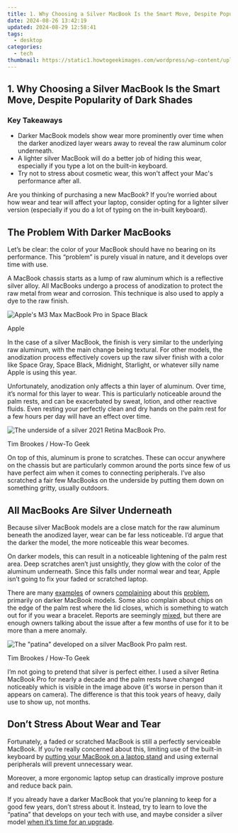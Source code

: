```yaml
---
title: 1. Why Choosing a Silver MacBook Is the Smart Move, Despite Popularity of Dark Shades
date: 2024-08-26 13:42:19
updated: 2024-08-29 12:58:41
tags:
  - desktop
categories:
  - tech
thumbnail: https://static1.howtogeekimages.com/wordpress/wp-content/uploads/2024/06/53573445357_f54fa0fc8f_o.jpg
---
```


## 1. Why Choosing a Silver MacBook Is the Smart Move, Despite Popularity of Dark Shades

### Key Takeaways

* Darker MacBook models show wear more prominently over time when the darker anodized layer wears away to reveal the raw aluminum color underneath.
* A lighter silver MacBook will do a better job of hiding this wear, especially if you type a lot on the built-in keyboard.
* Try not to stress about cosmetic wear, this won't affect your Mac's performance after all.

 Are you thinking of purchasing a new MacBook? If you’re worried about how wear and tear will affect your laptop, consider opting for a lighter silver version (especially if you do a lot of typing on the in-built keyboard).

##  The Problem With Darker MacBooks

 Let’s be clear: the color of your MacBook should have no bearing on its performance. This “problem” is purely visual in nature, and it develops over time with use.

 A MacBook chassis starts as a lump of raw aluminum which is a reflective silver alloy. All MacBooks undergo a process of anodization to protect the raw metal from wear and corrosion. This technique is also used to apply a dye to the raw finish.

![Apple's M3 Max MacBook Pro in Space Black](https://static1.howtogeekimages.com/wordpress/wp-content/uploads/2023/11/apple-m3-max-macbook-pro.png) 

Apple

 In the case of a silver MacBook, the finish is very similar to the underlying raw aluminum, with the main change being textural. For other models, the anodization process effectively covers up the raw silver finish with a color like Space Gray, Space Black, Midnight, Starlight, or whatever silly name Apple is using this year.

 Unfortunately, anodization only affects a thin layer of aluminum. Over time, it’s normal for this layer to wear. This is particularly noticeable around the palm rests, and can be exacerbated by sweat, lotion, and other reactive fluids. Even resting your perfectly clean and dry hands on the palm rest for a few hours per day will have an effect over time.

![The underside of a silver 2021 Retina MacBook Pro.](https://static1.howtogeekimages.com/wordpress/wp-content/uploads/2024/08/img_2601.jpg) 

Tim Brookes / How-To Geek

 On top of this, aluminum is prone to scratches. These can occur anywhere on the chassis but are particularly common around the ports since few of us have perfect aim when it comes to connecting peripherals. I’ve also scratched a fair few MacBooks on the underside by putting them down on something gritty, usually outdoors.

##  All MacBooks Are Silver Underneath

 Because silver MacBook models are a close match for the raw aluminum beneath the anodized layer, wear can be far less noticeable. I’d argue that the darker the model, the more noticeable this wear becomes.

 On darker models, this can result in a noticeable lightening of the palm rest area. Deep scratches aren’t just unsightly, they glow with the color of the aluminum underneath. Since this falls under normal wear and tear, Apple isn’t going to fix your faded or scratched laptop.

 There are many [examples](https://www.reddit.com/r/mac/comments/17wsxws/midnight%5Fcolor%5Fshowing%5Fwear%5Fon%5Fyour%5Fwrist%5Frest/) of owners [complaining](https://www.reddit.com/r/macbookpro/comments/l77pxx/macbook%5Fpro%5F16%5Fdiscolored%5Fby%5Fpalm%5F1%5Fyear%5Fof%5Fuse/) about this [problem](https://www.reddit.com/r/macbookair/comments/179mmot/palm%5Frest%5Fdiscoloration%5Fon%5Fmacbook%5Fair%5Fm2/), primarily on darker MacBook models. Some also complain about chips on the edge of the palm rest where the lid closes, which is something to watch out for if you wear a bracelet. Reports are seemingly [mixed](https://www.reddit.com/r/macbookpro/comments/19exa2g/space%5Fblack%5Fm3pro%5Fowners%5Fhas%5Fdiscolouration/), but there are enough owners talking about the issue after a few months of use for it to be more than a mere anomaly.

![The "patina" developed on a silver MacBook Pro palm rest.](https://static1.howtogeekimages.com/wordpress/wp-content/uploads/2024/08/img_2600.jpg) 

Tim Brookes / How-To Geek

 I’m not going to pretend that silver is perfect either. I used a silver Retina MacBook Pro for nearly a decade and the palm rests have changed noticeably which is visible in the image above (it's worse in person than it appears on camera). The difference is that this took years of heavy, daily use to show up, not months.

##  Don’t Stress About Wear and Tear

 Fortunately, a faded or scratched MacBook is still a perfectly serviceable MacBook. If you’re really concerned about this, limiting use of the built-in keyboard by [putting your MacBook on a laptop stand](https://screen-activity-recording.techidaily.com/bandicam-or-camtasia-best-recording-and-editing-software-for-2024/) and using external peripherals will prevent unnecessary wear.

 Moreover, a more ergonomic laptop setup can drastically improve posture and reduce back pain.

 If you already have a darker MacBook that you’re planning to keep for a good few years, don’t stress about it. Instead, try to learn to love the “patina” that develops on your tech with use, and maybe consider a silver model [when it’s time for an upgrade](https://digital-screen-recording.techidaily.com/discover-top-6-mac-capture-software-selections/).

<ins class="adsbygoogle"
     style="display:block"
     data-ad-format="autorelaxed"
     data-ad-client="ca-pub-7571918770474297"
     data-ad-slot="1223367746"></ins>



<ins class="adsbygoogle"
     style="display:block"
     data-ad-client="ca-pub-7571918770474297"
     data-ad-slot="8358498916"
     data-ad-format="auto"
     data-full-width-responsive="true"></ins>
